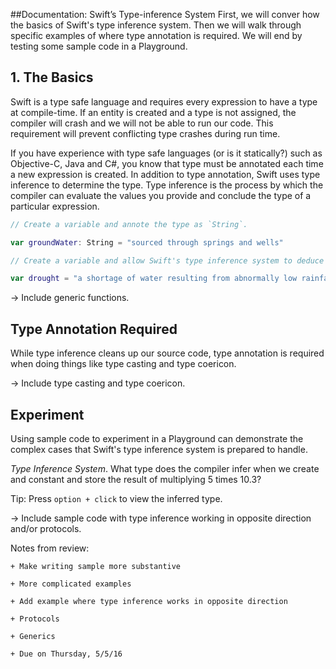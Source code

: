 ##Documentation: Swift’s Type-inference System
First, we will conver how the basics of Swift's type inference system. Then we will walk through specific examples of where type annotation is required. We will end by testing some sample code in a Playground.

## 1. The Basics
Swift is a type safe language and requires every expression to have a type at compile-time. If an entity is created and a type is not assigned, the compiler will crash and we will not be able to run our code. This requirement will prevent conflicting type crashes during run time.

If you have experience with type safe languages (or is it statically?) such as Objective-C, Java and C#, you know that type must be annotated each time a new expression is created. In addition to type annotation, Swift uses type inference to determine the type. Type inference is the process by which the compiler can evaluate the values you provide and conclude the type of a particular expression.

```swift
// Create a variable and annote the type as `String`.

var groundWater: String = "sourced through springs and wells"

// Create a variable and allow Swift's type inference system to deduce the type `String`.

var drought = "a shortage of water resulting from abnormally low rainfall"
```

-> Include generic functions.

## Type Annotation Required
While type inference cleans up our source code, type annotation is required when doing things like type casting and type coericon.

-> Include type casting and type coericon.

## Experiment
Using sample code to experiment in a Playground can demonstrate the complex cases that Swift's type inference system is prepared to handle.

*Type Inference System*. What type does the compiler infer when we create and constant and store the result of multiplying 5 times 10.3?

Tip: Press `option + click` to view the inferred type.

-> Include sample code with type inference working in opposite direction and/or protocols.

Notes from review:

    + Make writing sample more substantive

    + More complicated examples

    + Add example where type inference works in opposite direction

    + Protocols

    + Generics

    + Due on Thursday, 5/5/16